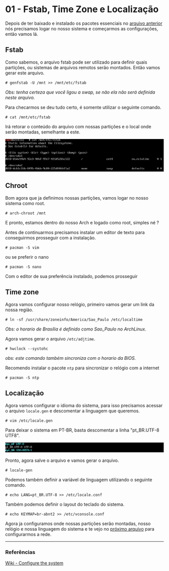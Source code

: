 # 01 - Fstab, Time Zone e Localização

Depois de ter baixado e instalado os pacotes essenciais no [arquivo anterior](../3-Instalacao/1-Essencial) nós precisamos logar no nosso sistema e começarmos as configurações, então vamos lá.

## Fstab

Como sabemos, o arquivo fstab pode ser utilizado para definir quais partições, ou sistemas de arquivos remotos serão montados. Então vamos gerar este arquivo.

```console
# genfstab -U /mnt >> /mnt/etc/fstab
```

*Obs: tenha certeza que você ligou a swap, se não ela não será definida neste arquivo.*

Para checarmos se deu tudo certo, é somente utilizar o seguinte comando.

```console
# cat /mnt/etc/fstab
```

Irá retorar o conteúdo do arquivo com nossas partições e o local onde serão montadas, semelhante a este.

![fstab](../images/Configuracao/fstab.png)

## Chroot

Bom agora que ja definimos nossas partições, vamos logar no nosso sistema como root.

```console
# arch-chroot /mnt
```

E pronto, estamos dentro do nosso Arch e logado como root, simples né ?

Antes de continuarmos precisamos instalar um editor de texto para conseguirmos prosseguir com a instalação.

```console
# pacman -S vim
```

ou se preferir o nano

```console
# pacman -S nano
```

Com o editor de sua preferência instalado, podemos prosseguir

## Time zone

Agora vamos configurar nosso relógio, primeiro vamos gerar um link da nossa região.

```console
# ln -sf /usr/share/zoneinfo/America/Sao_Paulo /etc/localtime
```

*Obs: o horario de Brasília é definido como Sao_Paulo no ArchLinux.*

Agora vamos gerar o arquivo `/etc/adjtime`.

```console
# hwclock --systohc
```

*obs: este comando também sincroniza com o horario da BIOS.*

Recomendo instalar o pacote `ntp` para sincronizar o relógio com a internet

```console
# pacman -S ntp
```

## Localização

Agora vamos configurar o idioma do sistema, para isso precisamos acessar o arquivo `locale.gen` e descomentar a linguagem que queremos.

```console
# vim /etc/locale.gen
```

Para deixar o sistema em PT-BR, basta descomentar a linha "pt_BR.UTF-8 UTF8".

![locale](../images/Configuracao/ptbr.png)

Pronto, agora salve o arquivo e vamos gerar o arquivo.

```console
# locale-gen
```

Podemos também definir a variável de linguagem utilizando o seguinte comando.

```console
# echo LANG=pt_BR.UTF-8 >> /etc/locale.conf
```

Também podemos definir o layout do teclado do sistema.

```console
# echo KEYMAP=br-abnt2 >> /etc/vconsole.conf
```

Agora ja configuramos onde nossas partições serão montadas, nosso relógio e nossa linguagem do sistema e te vejo no [próximo arquivo](./2-Network.md) para configurarmos a rede.

---

### Referências

[Wiki - Configure the system](https://wiki.archlinux.org/index.php/Installation_guide#Configure_the_system)